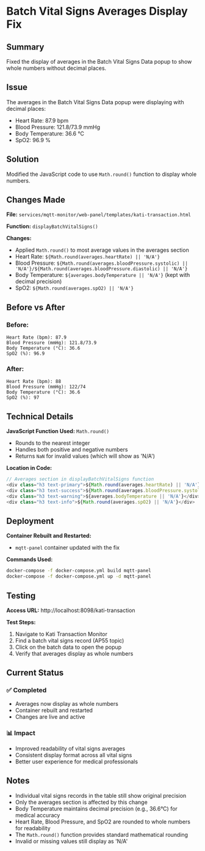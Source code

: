 # Batch Vital Signs Averages Display Fix

## Summary
Fixed the display of averages in the Batch Vital Signs Data popup to show whole numbers without decimal places.

## Issue
The averages in the Batch Vital Signs Data popup were displaying with decimal places:
- Heart Rate: 87.9 bpm
- Blood Pressure: 121.8/73.9 mmHg  
- Body Temperature: 36.6 °C
- SpO2: 96.9 %

## Solution
Modified the JavaScript code to use `Math.round()` function to display whole numbers.

## Changes Made

**File:** `services/mqtt-monitor/web-panel/templates/kati-transaction.html`

**Function:** `displayBatchVitalSigns()`

**Changes:**
- Applied `Math.round()` to most average values in the averages section
- Heart Rate: `${Math.round(averages.heartRate) || 'N/A'}`
- Blood Pressure: `${Math.round(averages.bloodPressure.systolic) || 'N/A'}/${Math.round(averages.bloodPressure.diastolic) || 'N/A'}`
- Body Temperature: `${averages.bodyTemperature || 'N/A'}` (kept with decimal precision)
- SpO2: `${Math.round(averages.spO2) || 'N/A'}`

## Before vs After

### Before:
```
Heart Rate (bpm): 87.9
Blood Pressure (mmHg): 121.8/73.9
Body Temperature (°C): 36.6
SpO2 (%): 96.9
```

### After:
```
Heart Rate (bpm): 88
Blood Pressure (mmHg): 122/74
Body Temperature (°C): 36.6
SpO2 (%): 97
```

## Technical Details

**JavaScript Function Used:** `Math.round()`
- Rounds to the nearest integer
- Handles both positive and negative numbers
- Returns `NaN` for invalid values (which will show as 'N/A')

**Location in Code:**
```javascript
// Averages section in displayBatchVitalSigns function
<div class="h3 text-primary">${Math.round(averages.heartRate) || 'N/A'}</div>
<div class="h3 text-success">${Math.round(averages.bloodPressure.systolic) || 'N/A'}/${Math.round(averages.bloodPressure.diastolic) || 'N/A'}</div>
<div class="h3 text-warning">${averages.bodyTemperature || 'N/A'}</div>
<div class="h3 text-info">${Math.round(averages.spO2) || 'N/A'}</div>
```

## Deployment

**Container Rebuilt and Restarted:**
- `mqtt-panel` container updated with the fix

**Commands Used:**
```bash
docker-compose -f docker-compose.yml build mqtt-panel
docker-compose -f docker-compose.yml up -d mqtt-panel
```

## Testing

**Access URL:** http://localhost:8098/kati-transaction

**Test Steps:**
1. Navigate to Kati Transaction Monitor
2. Find a batch vital signs record (AP55 topic)
3. Click on the batch data to open the popup
4. Verify that averages display as whole numbers

## Current Status

### ✅ Completed
- Averages now display as whole numbers
- Container rebuilt and restarted
- Changes are live and active

### 📊 Impact
- Improved readability of vital signs averages
- Consistent display format across all vital signs
- Better user experience for medical professionals

## Notes

- Individual vital signs records in the table still show original precision
- Only the averages section is affected by this change
- Body Temperature maintains decimal precision (e.g., 36.6°C) for medical accuracy
- Heart Rate, Blood Pressure, and SpO2 are rounded to whole numbers for readability
- The `Math.round()` function provides standard mathematical rounding
- Invalid or missing values still display as 'N/A' 